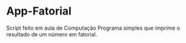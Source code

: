 # App-Fatorial
Script feito em aula de Computação
Programa simples que imprime o resultado de um número em fatorial.
